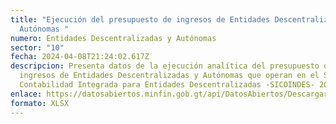 ```yaml
---
title: "Ejecución del presupuesto de ingresos de Entidades Descentralizadas y
  Autónomas "
numero: Entidades Descentralizadas y Autónomas
sector: "10"
fecha: 2024-04-08T21:24:02.617Z
descripcion: Presenta datos de la ejecución analítica del presupuesto de
  ingresos de Entidades Descentralizadas y Autónomas que operan en el Sistema de
  Contabilidad Integrada para Entidades Descentralizadas -SICOINDES- 2023.
enlace: https://datosabiertos.minfin.gob.gt/api/DatosAbiertos/Descargar/ejecucion-presupuestaria-2023/e3f0ec71-3bf6-486a-882d-a16973012f24.xlsx
formato: XLSX
---
```

